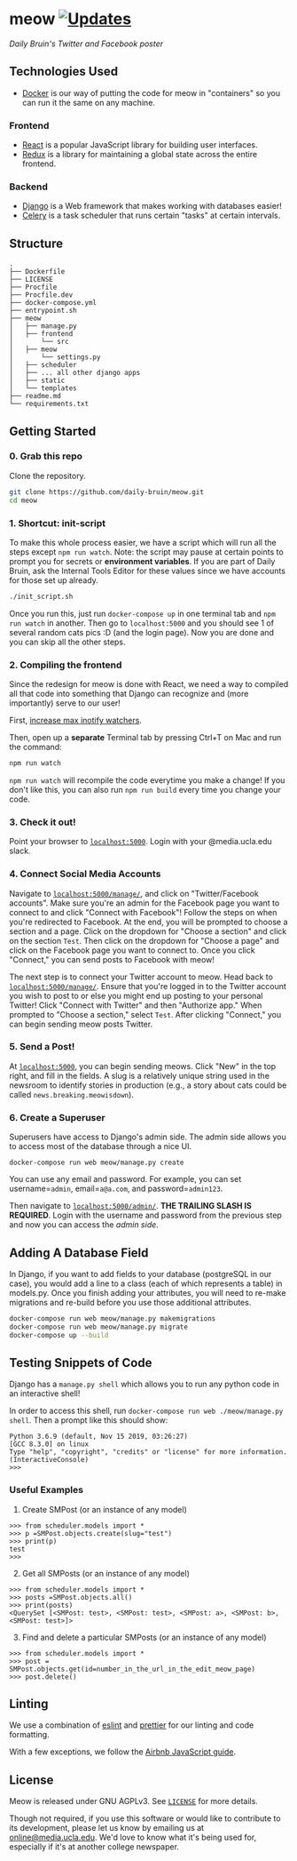 # meow [![Updates](https://pyup.io/repos/github/daily-bruin/meow/shield.svg)](https://pyup.io/repos/github/daily-bruin/meow/)

_Daily Bruin's Twitter and Facebook poster_

## Technologies Used

- [Docker](https://www.docker.com/what-docker) is our way of putting the code
  for meow in "containers" so you can run it the same on any machine.

### Frontend

- [React](https://reactjs.org) is a popular JavaScript library for building user
  interfaces.
- [Redux](https://redux.js.org/) is a library for maintaining a global state across the
  entire frontend.

### Backend

- [Django](https://www.djangoproject.com/) is a Web framework that makes working
  with databases easier!
- [Celery](http://www.celeryproject.org/) is a task scheduler that runs certain
  "tasks" at certain intervals.

## Structure

```
.
├── Dockerfile
├── LICENSE
├── Procfile
├── Procfile.dev
├── docker-compose.yml
├── entrypoint.sh
├── meow
│   ├── manage.py
│   ├── frontend
│       └── src
│   ├── meow
│       └── settings.py
│   ├── scheduler
│   ├── ... all other django apps
│   ├── static
│   └── templates
├── readme.md
└── requirements.txt
```

## Getting Started

### 0. Grab this repo

Clone the repository.

```bash
git clone https://github.com/daily-bruin/meow.git
cd meow
```

### 1. Shortcut: init-script

To make this whole process easier, we have a script which will run all the steps except `npm run watch`. Note: the script may pause at certain points to prompt you for secrets or **environment variables**. If you are part of Daily Bruin, ask the Internal Tools Editor for these values since we have accounts for those set up already.

```bash
./init_script.sh
```

Once you run this, just run `docker-compose up` in one terminal tab and `npm run watch` in another. Then go to
`localhost:5000` and you should see 1 of several random cats pics :D (and the login page). Now you are done and you can skip all the other steps.

### 2. Compiling the frontend

Since the redesign for meow is done with React, we need a way to compiled all
that code into something that Django can recognize and (more importantly)
serve to our user!

First, [increase max inotify watchers](https://github.com/guard/listen/wiki/Increasing-the-amount-of-inotify-watchers).

Then, open up a **separate** Terminal tab by pressing Ctrl+T on Mac and
run the command:

```bash
npm run watch
```

`npm run watch` will recompile the code everytime you make a change! If you don't like this, you can also
run `npm run build` every time you change your code.

### 3. Check it out!

Point your browser to [`localhost:5000`](http://localhost:5000). Login with your @media.ucla.edu slack.

### 4. Connect Social Media Accounts

Navigate to [`localhost:5000/manage/`](http://localhost:5000/manage/), and click
on "Twitter/Facebook accounts". Make sure you're an admin for the Facebook page
you want to connect to and click "Connect with Facebook"! Follow the steps on
when you're redirected to Facebook. At the end, you will be prompted to choose a
section and a page. Click on the dropdown for "Choose a section" and click on
the section `Test`. Then click on the dropdown for "Choose a
page" and click on the Facebook page you want to connect to. Once you click
"Connect," you can send posts to Facebook with meow!

The next step is to connect your Twitter account to meow. Head back to
[`localhost:5000/manage/`](http://localhost:5000/manage/). Ensure that you're
logged in to the Twitter account you wish to post to or else you might end up
posting to your personal Twitter! Click "Connect with Twitter" and then
"Authorize app." When prompted to "Choose a section," select `Test`.
After clicking "Connect," you can begin sending meow posts Twitter.

### 5. Send a Post!

At [`localhost:5000`](http://localhost:5000/), you can begin sending meows.
Click "New" in the top right, and fill in the fields. A slug is a relatively
unique string used in the newsroom to identify stories in production (e.g., a
story about cats could be called `news.breaking.meowisdown`).

### 6. Create a Superuser

Superusers have access to Django's admin side. The admin side allows you to access most of the
database through a nice UI.

```
docker-compose run web meow/manage.py create
```

You can use any email and password. For example, you can set username=`admin`, email=`a@a.com`, and password=`admin123`.

Then navigate to [`localhost:5000/admin/`](localhost:5000/admin/). **THE TRAILING SLASH IS REQUIRED**. Login with the username
and password from the previous step and now you can access the _admin side_.

## Adding A Database Field

In Django, if you want to add fields to your database (postgreSQL in our case),
you would add a line to a class (each of which represents a table) in models.py.
Once you finish adding your attributes, you will need to re-make migrations and
re-build before you use those additional attributes.

```bash
docker-compose run web meow/manage.py makemigrations
docker-compose run web meow/manage.py migrate
docker-compose up --build
```

## Testing Snippets of Code

Django has a `manage.py shell` which allows you to run any python code in an interactive shell!

In order to access this shell, run `docker-compose run web ./meow/manage.py shell`. Then a prompt like this should show:

```
Python 3.6.9 (default, Nov 15 2019, 03:26:27)
[GCC 8.3.0] on linux
Type "help", "copyright", "credits" or "license" for more information.
(InteractiveConsole)
>>>
```

### Useful Examples

1. Create SMPost (or an instance of any model)

```
>>> from scheduler.models import *
>>> p =SMPost.objects.create(slug="test")
>>> print(p)
test
>>>
```

2. Get all SMPosts (or an instance of any model)

```
>>> from scheduler.models import *
>>> posts =SMPost.objects.all()
>>> print(posts)
<QuerySet [<SMPost: test>, <SMPost: test>, <SMPost: a>, <SMPost: b>, <SMPost: test>]>
```

3. Find and delete a particular SMPosts (or an instance of any model)

```
>>> from scheduler.models import *
>>> post = SMPost.objects.get(id=number_in_the_url_in_the_edit_meow_page)
>>> post.delete()
```

## Linting

We use a combination of [eslint](https://eslint.org/docs/about/) and
[prettier](https://prettier.io/) for our linting and code formatting.

With a few exceptions, we follow the [Airbnb JavaScript guide](https://github.com/airbnb/javascript).

## License

Meow is released under GNU AGPLv3. See [`LICENSE`](/LICENSE) for more details.

Though not required, if you use this software or would like to contribute to its
development, please let us know by emailing us at
[online@media.ucla.edu](mailto:online@media.ucla.edu). We'd love to know what
it's being used for, especially if it's at another college newspaper.
